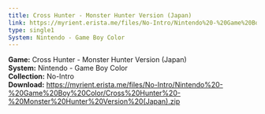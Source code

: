 ```yaml
---
title: Cross Hunter - Monster Hunter Version (Japan)
link: https://myrient.erista.me/files/No-Intro/Nintendo%20-%20Game%20Boy%20Color/Cross%20Hunter%20-%20Monster%20Hunter%20Version%20(Japan).zip
type: single1
System: Nintendo - Game Boy Color
---
```

<b>Game:</b> Cross Hunter - Monster Hunter Version (Japan)<br>
<b>System:</b> Nintendo - Game Boy Color<br>
<b>Collection:</b> No-Intro<br>
<b>Download:</b> https://myrient.erista.me/files/No-Intro/Nintendo%20-%20Game%20Boy%20Color/Cross%20Hunter%20-%20Monster%20Hunter%20Version%20(Japan).zip